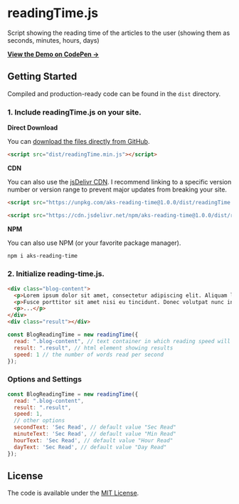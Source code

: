 # readingTime.js
Script showing the reading time of the articles to the user (showing them as seconds, minutes, hours, days)

**[View the Demo on CodePen &rarr;]()**

## Getting Started

Compiled and production-ready code can be found in the `dist` directory.

### 1. Include readingTime.js on your site.

**Direct Download**

You can [download the files directly from GitHub]().

```html
<script src="dist/readingTime.min.js"></script>
```

**CDN**

You can also use the [jsDelivr CDN](https://cdn.jsdelivr.net/gh/cferdinandi/bouncer/dist/). I recommend linking to a specific version number or version range to prevent major updates from breaking your site.

```html
<script src="https://unpkg.com/aks-reading-time@1.0.0/dist/readingTime.min.js"></script>
```

```html
<script src="https://cdn.jsdelivr.net/npm/aks-reading-time@1.0.0/dist/readingTime.min.js"></script>
```

**NPM**

You can also use NPM (or your favorite package manager).

```bash
npm i aks-reading-time
```


### 2. Initialize reading-time.js.

```html
<div class="blog-content">
  <p>Lorem ipsum dolor sit amet, consectetur adipiscing elit. Aliquam luctus diam at nibh varius, a condimentum ante tristique. Integer ut tempor metus. Etiam fringilla auctor sapien ut fermentum.</p>
  <p>Fusce porttitor sit amet nisi eu tincidunt. Donec volutpat nunc in tempor mollis. Donec vehicula dignissim nisl, eget porta purus vestibulum vel.</p>
  <p>...</p>
</div>
<div class="result"></div>
```

```js
const BlogReadingTime = new readingTime({
  read: ".blog-content", // text container in which reading speed will be measured
  result: ".result", // html element showing results
  speed: 1 // the number of words read per second
});
```

### Options and Settings

```js
const BlogReadingTime = new readingTime({
  read: ".blog-content",
  result: ".result",
  speed: 1,
  // other options
  secondText: 'Sec Read', // default value "Sec Read"
  minuteText: 'Sec Read', // default value "Min Read"
  hourText: 'Sec Read', // default value "Hour Read"
  dayText: 'Sec Read', // default value "Day Read"
});
```

## License

The code is available under the [MIT License](https://github.com/Ahmetaksungur/reading-time/blob/master/LICENSE).

